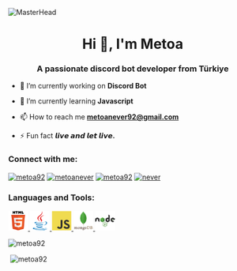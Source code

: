   ![MasterHead](https://images-ext-1.discordapp.net/external/UjaE_m9Ij4kDr-nw4C-g5MW8_GB0jnlJtXo9QqIxV2s/%3Fsize%3D4096/https/cdn.discordapp.com/banners/426738295725228033/ede272102e19f98a2025e505688c8510.png?format=webp&quality=lossless&width=764&height=269)

<h1 align="center">Hi 👋, I'm Metoa</h1>
<h3 align="center">A passionate discord bot developer from Türkiye</h3>

- 🔭 I’m currently working on **Discord Bot**

- 🌱 I’m currently learning **Javascript**

- 📫 How to reach me **metoanever92@gmail.com**

- ⚡ Fun fact **𝙡𝙞𝙫𝙚 𝙖𝙣𝙙 𝙡𝙚𝙩 𝙡𝙞𝙫𝙚.**

<h3 align="left">Connect with me:</h3>
<p align="left">
<a href="https://dev.to/metoa92" target="blank"><img align="center" src="https://raw.githubusercontent.com/rahuldkjain/github-profile-readme-generator/master/src/images/icons/Social/devto.svg" alt="metoa92" height="30" width="40" /></a>
<a href="https://instagram.com/metoanever" target="blank"><img align="center" src="https://raw.githubusercontent.com/rahuldkjain/github-profile-readme-generator/master/src/images/icons/Social/instagram.svg" alt="metoanever" height="30" width="40" /></a>
<a href="https://www.youtube.com/@metoa9221" target="blank"><img align="center" src="https://raw.githubusercontent.com/rahuldkjain/github-profile-readme-generator/master/src/images/icons/Social/youtube.svg" alt="metoa92" height="30" width="40" /></a>
<a href="https://discord.gg/never" target="blank"><img align="center" src="https://raw.githubusercontent.com/rahuldkjain/github-profile-readme-generator/master/src/images/icons/Social/discord.svg" alt="never" height="30" width="40" /></a>
</p>

<h3 align="left">Languages and Tools:</h3>
<p align="left"> <a href="https://www.w3.org/html/" target="_blank" rel="noreferrer"> <img src="https://raw.githubusercontent.com/devicons/devicon/master/icons/html5/html5-original-wordmark.svg" alt="html5" width="40" height="40"/> </a> <a href="https://www.java.com" target="_blank" rel="noreferrer"> <img src="https://raw.githubusercontent.com/devicons/devicon/master/icons/java/java-original.svg" alt="java" width="40" height="40"/> </a> <a href="https://developer.mozilla.org/en-US/docs/Web/JavaScript" target="_blank" rel="noreferrer"> <img src="https://raw.githubusercontent.com/devicons/devicon/master/icons/javascript/javascript-original.svg" alt="javascript" width="40" height="40"/> </a> <a href="https://www.mongodb.com/" target="_blank" rel="noreferrer"> <img src="https://raw.githubusercontent.com/devicons/devicon/master/icons/mongodb/mongodb-original-wordmark.svg" alt="mongodb" width="40" height="40"/> </a> <a href="https://nodejs.org" target="_blank" rel="noreferrer"> <img src="https://raw.githubusercontent.com/devicons/devicon/master/icons/nodejs/nodejs-original-wordmark.svg" alt="nodejs" width="40" height="40"/> </a> </p>
<p align="left"> <img src="https://komarev.com/ghpvc/?username=metoa92&label=Profile%20views&color=0e75b6&style=flat" alt="metoa92" /> </p>

<p>&nbsp;<img align="center" src="https://github-readme-stats.vercel.app/api?username=metoa92&show_icons=true&locale=en" alt="metoa92" /></p>

